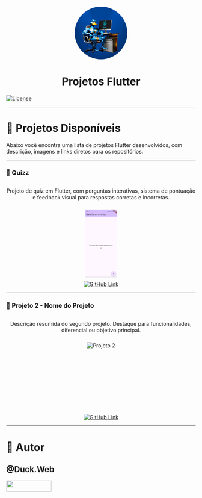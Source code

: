 <p align="center">
   <a href="https://github.com/duck-developer">
      <img style="border-radius: 50%; overflow: hidden; width: 140px; height: 140px;" src="./readme/duck.web.png" alt="@Duck.Web">
   </a>
   <h1 align="center">Projetos Flutter</h1>
</p>

[![License](https://img.shields.io/npm/l/react)](https://github.com/devsuperior/sds1-wmazoni/blob/master/LICENSE)

---

# 🚀 Projetos Disponíveis

Abaixo você encontra uma lista de projetos Flutter desenvolvidos, com descrição, imagens e links diretos para os repositórios.

---

### 🎯 Quizz

<div align="center" style="display:flex; flex-direction:column; align-items:center; gap:10px;">
  <p style="max-width:600px; text-align:center;">
    Projeto de quiz em Flutter, com perguntas interativas, sistema de pontuação e feedback visual para respostas corretas e incorretas.
  </p>
  <img src="./readme/quizz/image 1.png" alt="Quizz" height="180">
  <a href="https://github.com/duck-developer/Projects_flutter/tree/main/quizz">
    <img src="https://img.shields.io/badge/GitHub-Acessar_Projeto-181717?style=for-the-badge&logo=github" alt="GitHub Link">
  </a>
</div>

---

### 🧩 Projeto 2 - Nome do Projeto

<div align="center" style="display:flex; flex-direction:column; align-items:center; gap:10px;">
  <p style="max-width:600px; text-align:center;">
    Descrição resumida do segundo projeto. Destaque para funcionalidades, diferencial ou objetivo principal.
  </p>
  <img src="./readme/projeto2/image1.png" alt="Projeto 2" height="180">
  <a href="https://github.com/duck-developer/Projects_flutter/tree/main/projeto2">
    <img src="https://img.shields.io/badge/GitHub-Acessar_Projeto-181717?style=for-the-badge&logo=github" alt="GitHub Link">
  </a>
</div>

---

# 👤 Autor

## @Duck.Web

<p align="left">
   <a href="https://www.instagram.com/duck.web/" target="_blank">
      <img align="center" src="https://img.shields.io/badge/Instagram-E4405F?style=for-the-badge&logo=instagram&logoColor=white" height="30" width="120"/>
   </a>
</p>
